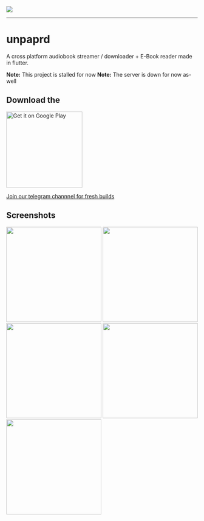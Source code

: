 <img src="https://raw.githubusercontent.com/gargakshit/unpaprd/master/screenshots/dev_banner.png" />

---

# unpaprd

A cross platform audiobook streamer / downloader + E-Book reader made in flutter.

**Note:** This project is stalled for now
**Note:** The server is down for now as-well

## Download the

<a href="https://play.google.com/store/apps/details?id=garg.akshit.paperplane.unpaprd.unpaprd&pcampaignid=pcampaignidMKT-Other-global-all-co-prtnr-py-PartBadge-Mar2515-1"><img src="https://play.google.com/intl/en_us/badges/static/images/badges/en_badge_web_generic.png" alt="Get it on Google Play" width="200" /></a>

[Join our telegram channnel for fresh builds](https://t.me/unpaprd_ci)

## Screenshots

<img src="https://raw.githubusercontent.com/gargakshit/unpaprd/master/screenshots/1.png" width="250" />
<img src="https://raw.githubusercontent.com/gargakshit/unpaprd/master/screenshots/2.png" width="250" />
<img src="https://raw.githubusercontent.com/gargakshit/unpaprd/master/screenshots/3.png" width="250" />
<img src="https://raw.githubusercontent.com/gargakshit/unpaprd/master/screenshots/4.png" width="250" />
<img src="https://raw.githubusercontent.com/gargakshit/unpaprd/master/screenshots/5.png" width="250" />
